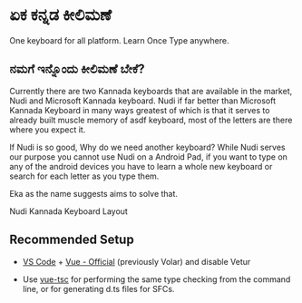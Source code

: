 # ಏಕ ಕನ್ನಡ ಕೀಲಿಮಣೆ
One keyboard for all platform. Learn Once Type anywhere.

## ನಮಗೆ ಇನ್ನೊಂದು ಕೀಲಿಮಣೆ ಬೇಕೆ?

Currently there are two Kannada keyboards that are available in the market, Nudi and Microsoft Kannada keyboard. Nudi if far better than Microsoft Kannada Keyboard in many ways greatest of which is that it serves to already built muscle memory of asdf keyboard, most of the letters are there where you expect it.

If Nudi is so good, Why do we need another keyboard? While Nudi serves our purpose you cannot use Nudi on a Android Pad, if you want to type on any of the android devices you have to learn a whole new keyboard or search for each letter as you type them.

Eka as the name suggests aims to solve that.

Nudi Kannada Keyboard Layout

## Recommended Setup

- [VS Code](https://code.visualstudio.com/) + [Vue - Official](https://marketplace.visualstudio.com/items?itemName=Vue.volar) (previously Volar) and disable Vetur

- Use [vue-tsc](https://github.com/vuejs/language-tools/tree/master/packages/tsc) for performing the same type checking from the command line, or for generating d.ts files for SFCs.
